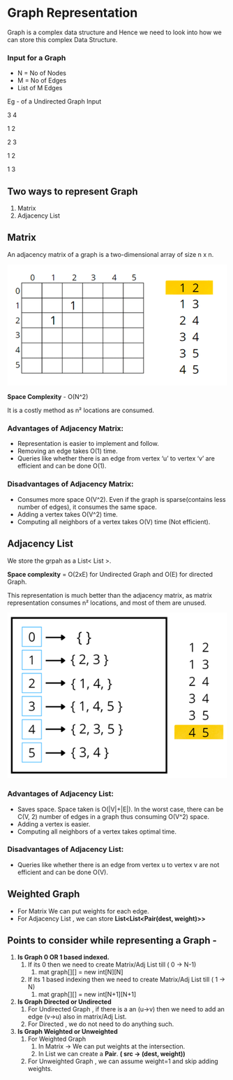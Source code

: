 # Graph Representation 

Graph is a complex data structure and Hence we need to look into how we can store this complex Data Structure.

### Input for a Graph

- N = No of Nodes
- M = No of Edges
- List of M Edges

Eg - of a Undirected Graph Input

3 4

1 2

2 3

1 2

1 3

## Two ways to represent Graph

1. Matrix
2. Adjacency List

## Matrix 

An adjacency matrix of a graph is a two-dimensional array of size n x n.

![img.png](../assets/img_4.png)

**Space Complexity** - O(N^2)

It is a costly method as n² locations are consumed.

### Advantages of Adjacency Matrix:

- Representation is easier to implement and follow.
- Removing an edge takes O(1) time.
- Queries like whether there is an edge from vertex ‘u’ to vertex ‘v’ are efficient and can be done O(1).

### Disadvantages of Adjacency Matrix:

- Consumes more space O(V^2). Even if the graph is sparse(contains less number of edges), it consumes the same space.
- Adding a vertex takes O(V^2) time. 
- Computing all neighbors of a vertex takes O(V) time (Not efficient).

## Adjacency List

We store the grpah as a List< List<Adjacent Node> >.

**Space complexity** = O(2xE) for Undirected Graph and O(E) for directed Graph.

This representation is much better than the adjacency matrix, as matrix representation consumes n² locations, 
and most of them are unused.

![img_1.png](img_1.png)

### Advantages of Adjacency List:

- Saves space. Space taken is O(|V|+|E|). In the worst case, there can be C(V, 2) number of edges in a graph thus consuming O(V^2) space.
- Adding a vertex is easier.
- Computing all neighbors of a vertex takes optimal time.

### Disadvantages of Adjacency List:

- Queries like whether there is an edge from vertex u to vertex v are not efficient and can be done O(V).



## Weighted Graph

- For Matrix We can put weights for each edge.
- For Adjacency List , we can store **List<List<Pair(dest, weight)>>**

## Points to consider while representing a Graph -

1. **Is Graph 0 OR 1 based indexed.**
   1. If its 0 then we need to create Matrix/Adj List till ( 0 -> N-1)
      1. mat graph[][] = new int[N][N]
   2. If its 1 based indexing then we need to create Matrix/Adj List till ( 1 -> N)
      1. mat graph[][] = new int[N+1][N+1]
2. **Is Graph Directed or Undirected**
   1. For Undirected Graph , if there is a an (u->v) then we need to add an edge (v->u) also in matrix/Adj List.
   2. For Directed , we do not need to do anything such.
3. **Is Graph Weighted or Unweighted**
   1. For Weighted Graph
      1. In Matrix -> We can put weights at the intersection.
      2. In List we can create a **Pair**. **( src -> (dest, weight))**
   2. For Unweighted Graph , we can assume weight=1 and skip adding weights.


